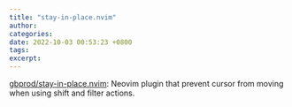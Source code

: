 ```yaml
---
title: "stay-in-place.nvim"
author: 
categories: 
date: 2022-10-03 00:53:23 +0800
tags: 
excerpt: 
---
```




[gbprod/stay-in-place.nvim](https://github.com/gbprod/stay-in-place.nvim): Neovim plugin that prevent cursor from moving when using shift and filter actions.










